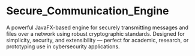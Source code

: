 # Secure_Communication_Engine
A powerful JavaFX-based engine for securely transmitting messages and files over a network using robust cryptographic standards. Designed for simplicity, security, and extensibility — perfect for academic, research, or prototyping use in cybersecurity applications.
